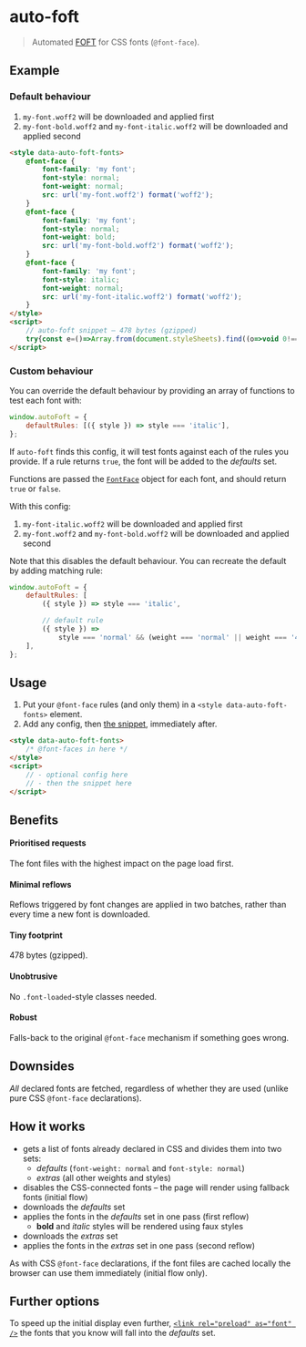 # auto-foft

> Automated [FOFT](https://www.zachleat.com/web/foft) for CSS fonts (`@font-face`).

## Example

### Default behaviour

1. `my-font.woff2` will be downloaded and applied first
2. `my-font-bold.woff2` and `my-font-italic.woff2` will be downloaded and applied second

```html
<style data-auto-foft-fonts>
    @font-face {
        font-family: 'my font';
        font-style: normal;
        font-weight: normal;
        src: url('my-font.woff2') format('woff2');
    }
    @font-face {
        font-family: 'my font';
        font-style: normal;
        font-weight: bold;
        src: url('my-font-bold.woff2') format('woff2');
    }
    @font-face {
        font-family: 'my font';
        font-style: italic;
        font-weight: normal;
        src: url('my-font-italic.woff2') format('woff2');
    }
</style>
<script>
    // auto-foft snippet – 478 bytes (gzipped)
    try{const e=()=>Array.from(document.styleSheets).find((o=>void 0!==o.ownerNode.dataset.autoFoftFonts));var o,t;const s=null!==(t=null===(o=window.autoFoft)||void 0===o?void 0:o.defaultRules)&&void 0!==t?t:[o=>"normal"===o.style&&("normal"===o.weight||"400"===o.weight)],n=o=>s.some((t=>(console.log(o,t(o)),t(o)))),a=o=>o.reduce(((o,t)=>(n(t)?o.defaults.push(t):o.extras.push(t),o)),{defaults:[],extras:[]}),d=o=>Promise.all(o.map((o=>(o.load(),o.loaded)))).then((()=>{requestAnimationFrame((()=>{o.forEach((o=>{document.fonts.add(o)}))}))}));if("fonts"in document){const o=e();if(o)try{const t=Array.from(document.fonts);o.disabled=!0;const{defaults:e,extras:s}=a(t);d(e).then((()=>{d(s)}))}catch(t){console.error(t),o.disabled=!1}else console.warn("Could not find '[data-auto-foft-fonts]' stylesheet.")}}catch(o){console.error(o)}
</script>
```

### Custom behaviour

You can override the default behaviour by providing an array of functions to test each font with:

```js
window.autoFoft = {
    defaultRules: [({ style }) => style === 'italic'],
};
```

If `auto-foft` finds this config, it will test fonts against each of the rules you provide. If a rule returns `true`, the font will be added to the _defaults_ set.

Functions are passed the [`FontFace`](https://developer.mozilla.org/en-US/docs/Web/API/FontFace) object for each font, and should return `true` or `false`.

With this config:

1. `my-font-italic.woff2` will be downloaded and applied first
2. `my-font.woff2` and `my-font-bold.woff2` will be downloaded and applied second

Note that this disables the default behaviour. You can recreate the default by adding matching rule:

```js
window.autoFoft = {
    defaultRules: [
        ({ style }) => style === 'italic',

        // default rule
        ({ style }) =>
            style === 'normal' && (weight === 'normal' || weight === '400'),
    ],
};
```

## Usage

1. Put your `@font-face` rules (and only them) in a `<style data-auto-foft-fonts>` element.
2. Add any config, then [the snippet](dist/snippet.min.js), immediately after.

```html
<style data-auto-foft-fonts>
    /* @font-faces in here */
</style>
<script>
    // - optional config here
    // - then the snippet here
</script>
```

## Benefits

#### Prioritised requests

The font files with the highest impact on the page load first.

#### Minimal reflows

Reflows triggered by font changes are applied in two batches, rather than every time a new font is downloaded.

#### Tiny footprint

478 bytes (gzipped).

#### Unobtrusive

No `.font-loaded`-style classes needed.

#### Robust

Falls-back to the original `@font-face` mechanism if something goes wrong.

## Downsides

_All_ declared fonts are fetched, regardless of whether they are used (unlike pure CSS `@font-face` declarations).

## How it works

-   gets a list of fonts already declared in CSS and divides them into two sets:
    -   _defaults_ (`font-weight: normal` and `font-style: normal`)
    -   _extras_ (all other weights and styles)
-   disables the CSS-connected fonts – the page will render using fallback fonts (initial flow)
-   downloads the _defaults_ set
-   applies the fonts in the _defaults_ set in one pass (first reflow)
    -   **bold** and _italic_ styles will be rendered using faux styles
-   downloads the _extras_ set
-   applies the fonts in the _extras_ set in one pass (second reflow)

As with CSS `@font-face` declarations, if the font files are cached locally the browser can use them immediately (initial flow only).

## Further options

To speed up the initial display even further, [`<link rel="preload" as="font" />`](https://developer.mozilla.org/en-US/docs/Web/HTML/Preloading_content) the fonts that you know will fall into the _defaults_ set.
